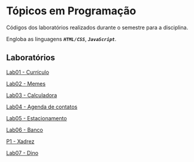 # Tópicos em Programação

Códigos dos laboratórios realizados durante o semestre para a disciplina.

Engloba as linguagens ***```HTML/CSS```***, ***```JavaScript```***.

## Laboratórios
[Lab01 - Currículo](https://h-ssiqueira.github.io/ProgramsCOLLEGE/TP/lab01)

[Lab02 - Memes](https://h-ssiqueira.github.io/ProgramsCOLLEGE/TP/lab02)

[Lab03 - Calculadora](https://h-ssiqueira.github.io/ProgramsCOLLEGE/TP/lab03)

[Lab04 - Agenda de contatos](https://h-ssiqueira.github.io/ProgramsCOLLEGE/TP/lab04)

[Lab05 - Estacionamento](https://h-ssiqueira.github.io/ProgramsCOLLEGE/TP/lab05)

[Lab06 - Banco](https://h-ssiqueira.github.io/ProgramsCOLLEGE/TP/lab06)

[P1 - Xadrez](https://h-ssiqueira.github.io/ProgramsCOLLEGE/TP/trabalho_1)

[Lab07 - Dino](https://h-ssiqueira.github.io/ProgramsCOLLEGE/TP/lab07)